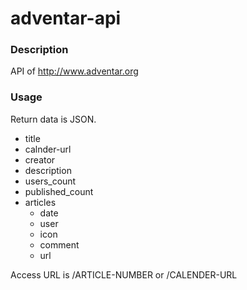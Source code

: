 # adventar-api

### Description
API of http://www.adventar.org

### Usage
Return data is JSON.
- title
- calnder-url
- creator
- description
- users_count
- published_count
- articles
    - date
    - user
    - icon
    - comment
    - url

Access URL is /ARTICLE-NUMBER or /CALENDER-URL
